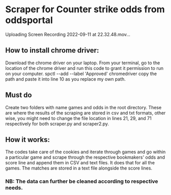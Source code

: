 # Scraper for Counter strike odds from oddsportal
Uploading Screen Recording 2022-09-11 at 22.32.48.mov…
## How to install chrome driver:
Download the chrome driver on your laptop. From your terminal, go to the location of the chrome driver and run this code to grant it permission to run on your computer. spctl --add --label 'Approved' chromedriver
copy the path and paste it into line 10 as you replace my own path.

## Must do
Create two folders with name games and odds in the root directory. These are where the results of the scraping are stored in csv and txt formats, other wise, you might need to change the file location in lines 21, 29, and 71 respectively for both scraper.py and scraper2.py.

## How it works:
The codes take care of the cookies and iterate through games and go within a particular game and scrape through the respective bookmakers' odds and score line and append them in CSV and text files.
It does that for all the games. The matches are stored in a text file alongside the score lines.

### NB: The data can further be cleaned according to respective needs.
